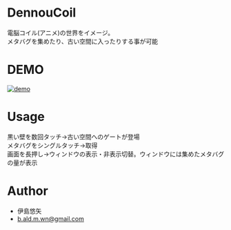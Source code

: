 # DennouCoil

電脳コイル(アニメ)の世界をイメージ。<br>
メタバグを集めたり、古い空間に入ったりする事が可能<br>

# DEMO

[![demo](https://github.com/yuuuuuuya/DennouCoil/wiki/images/DennouCoil.gif)](https://github.com/yuuuuuuya/DennouCoil/wiki/images/DennouCoil.gif)

# Usage

黒い壁を数回タッチ→古い空間へのゲートが登場<br>
メタバグをシングルタッチ→取得<br>
画面を長押し→ウィンドウの表示・非表示切替。ウィンドウには集めたメタバグの量が表示

# Author

* 伊島悠矢
* b.ald.m.wn@gmail.com
